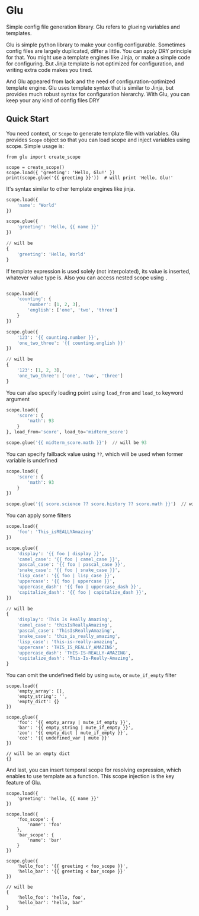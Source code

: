 # Glu

Simple config file generation library. Glu refers to *glue*ing variables and templates.

Glu is simple python library to make your config configurable. Sometimes config files are largely 
duplicated, differ a little. You can apply DRY principle for that. You might use a template engines
like Jinja, or make a simple code for configuring. But Jinja template is not optimized for configuration,
and writing extra code makes you tired.
 
And Glu appeared from lack and the need of configuration-optimized template engine. Glu uses
template syntax that is similar to Jinja, but provides much robust syntax for configuration hierarchy.
With Glu, you can keep your any kind of config files DRY

## Quick Start

You need context, or `Scope` to generate template file with variables. Glu provides `Scope` object
so that you can load scope and inject variables using scope. Simple usage is:

```
from glu import create_scope

scope = create_scope()
scope.load({ 'greeting': 'Hello, Glu!' })
print(scope.glue('{{ greeting }}'))  # will print 'Hello, Glu!'
```

It's syntax similar to other template engines like jinja.

``` python
scope.load({
    'name': 'World'
})

scope.glue({
    'greeting': 'Hello, {{ name }}'
})

// will be
{
    'greeting': 'Hello, World'
}
```

If template expression is used solely (not interpolated), its value is inserted, whatever value type is.
Also you can access nested scope using `.`

``` python

scope.load({
    'counting': {
        'number': [1, 2, 3],
        'english': ['one', 'two', 'three']
    }
})

scope.glue({
    '123': '{{ counting.number }}',
    'one_two_three': '{{ counting.english }}'
})

// will be
{
    '123': [1, 2, 3],
    'one_two_three': ['one', 'two', 'three']
}

```

You can also specify loading point using `load_from` and `load_to` keyword argument

``` python
scope.load({
    'score': {
        'math': 93
    }
}, load_from='score', load_to='midterm_score')

scope.glue('{{ midterm_score.math }}')  // will be 93

```

You can specify fallback value using `??`, which will be used when former variable is undefined

``` python
scope.load({
    'score': {
        'math': 93
    }
})

scope.glue('{{ score.science ?? score.history ?? score.math }}')  // will be 93
```

You can apply some filters

``` python
scope.load({
    'foo': 'This_isREALLYAmazing'
})

scope.glue({
    'display': '{{ foo | display }}',
    'camel_case': '{{ foo | camel_case }}',
    'pascal_case': '{{ foo | pascal_case }}',
    'snake_case': '{{ foo | snake_case }}',
    'lisp_case': '{{ foo | lisp_case }}',
    'uppercase': '{{ foo | uppercase }}',
    'uppercase_dash': '{{ foo | uppercase_dash }}',
    'capitalize_dash': '{{ foo | capitalize_dash }}',
})

// will be
{
    'display': 'This Is Really Amazing',
    'camel_case': 'thisIsReallyAmazing',
    'pascal_case': 'ThisIsReallyAmazing',
    'snake_case': 'this_is_really_amazing',
    'lisp_case': 'this-is-really-amazing',
    'uppercase': 'THIS_IS_REALLY_AMAZING',
    'uppercase_dash': 'THIS-IS-REALLY-AMAZING',
    'capitalize_dash': 'This-Is-Really-Amazing',
}
```

You can omit the undefined field by using `mute`, or `mute_if_empty` filter

```
scope.load({
    'empty_array': [],
    'empty_string': '',
    'empty_dict': {}
})

scope.glue({
    'foo': '{{ empty_array | mute_if_empty }}',
    'bar': '{{ empty_string | mute_if_empty }}',
    'zoo': '{{ empty_dict | mute_if_empty }}',
    'coz': '{{ undefined_var | mute }}'
})

// will be an empty dict
{}
```

And last, you can insert temporal scope for resolving expression, which enables to
use template as a function. This scope injection is the key feature of Glu.

```
scope.load({
    'greeting': 'hello, {{ name }}'
})

scope.load({
    'foo_scope': {
        'name': 'foo'
    },
    'bar_scope': {
        'name': 'bar'
    }
})

scope.glue({
    'hello_foo': '{{ greeting < foo_scope }}',
    'hello_bar': '{{ greeting < bar_scope }}'
})

// will be
{
    'hello_foo': 'hello, foo',
    'hello_bar': 'hello, bar'
}
```